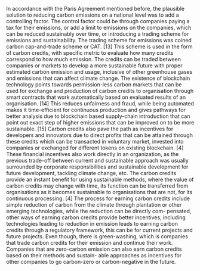 In accordance with the Paris Agreement mentioned before, the plausible solution to reducing
carbon emissions on a national level was to add a controlling factor. The control factor could be
through companies paying a tax for their emissions, or add a limit to emissions on the companies,
which can be reduced sustainably over time, or introducing a trading scheme for emissions and
sustainability. The trading scheme for emissions was coined carbon cap-and-trade scheme or
CAT. [13] This scheme is used in the form of carbon credits, with specific metric to evaluate how
many credits correspond to how much emission. The credits can be traded between companies
or markets to develop a more sustainable future with proper estimated carbon emission and
usage, inclusive of other greenhouse gases and emissions that can affect climate change. The
existence of blockchain technology points towards permission-less carbon markets that can be
used for exchange and production of carbon credits to organisation through smart contracts that
work automatically based on evaluated results of an organisation. [14] This reduces unfairness
and fraud, while being automated makes it time-efficient for continuous production and gives
pathways for better analysis due to blockchain based supply-chain introduction that can point
out exact step of higher emissions that can be improved on to be more sustainable. [15]
Carbon credits also pave the path as incentives for developers and innovators due to direct
profits that can be attained through these credits which can be transacted in voluntary market,
invested into companies or exchanged for different tokens on existing blockchain. [4] These
financial incentives also work directly in an organization, as the previous trade-off between
current and sustainable approach was usually surrounded by corporate responsibilities and
sustainable development for future development, tackling climate change, etc. The carbon
credits provide an instant benefit for using sustainable methods, where the value of carbon
credits may change with time, its function can be transferred from organisations as it becomes
sustainable to organisations that are not, for its continuous processing. [4]
The process for earning carbon credits include simple reduction of carbon from the climate
through plantation or other emerging technologies, while the reduction can be directly com-
pensated, other ways of earning carbon credits provide better incentives, including technologies
leading to reduction in emission leads to earning carbon credits through a regulatory framework,
this can be for current projects and future projects. Even though, there is green-washing, which
is companies that trade carbon credits for their emission and continue their work. Companies
that are zero-carbon emission can also earn carbon credits based on their methods and sustain-
able approaches as incentives for other companies to go carbon-zero or carbon-negative in the
future.